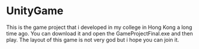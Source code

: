 # UnityGame
This is the game project that i developed in my college in Hong Kong a long time ago. You can download it and open the GameProjectFinal.exe and then play. The layout of this game is not very god but i hope you can join it.
